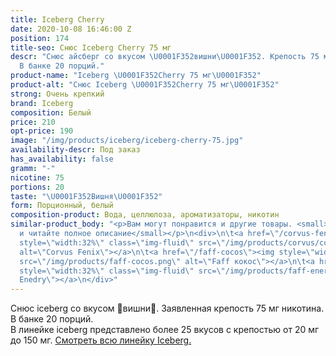 ```yaml
---
title: Iceberg Cherry
date: 2020-10-08 16:46:00 Z
position: 174
title-seo: Снюс Iceberg Cherry 75 мг
descr: "Снюс айсберг со вкусом \U0001F352вишни\U0001F352. Крепость 75 мг никотина.
  В банке 20 порций."
product-name: "Iceberg \U0001F352Cherry 75 мг\U0001F352"
product-alt: "Снюс Iceberg \U0001F352Cherry 75 мг\U0001F352"
strong: Очень крепкий
brand: Iceberg
composition: Белый
price: 210
opt-price: 190
image: "/img/products/iceberg/iceberg-cherry-75.jpg"
availability-descr: Под заказ
has_availability: false
gramm: "-"
nicotine: 75
portions: 20
taste: "\U0001F352Вишня\U0001F352"
form: Порционный, белый
composition-product: Вода, целлюлоза, ароматизаторы, никотин
similar-product_body: "<p>Вам могут понравится и другие товары. <small>Жмите на картинки
  и читайте полное описание</small></p>\n<div>\n\t<a href=\"/corvus-fenix-barberry\"><img
  style=\"width:32%\" class=\"img-fluid\" src=\"/img/products/corvus/corvus-fenix.png\"
  alt=\"Corvus Fenix\"></a>\n\t<a href=\"/faff-cocos\"><img style=\"width:32%\" class=\"img-fluid\"
  src=\"/img/products/faff-cocos.png\" alt=\"Faff кокос\"></a>\n\t<a href=\"/faff-snus-energy\"><img
  style=\"width:32%\" class=\"img-fluid\" src=\"/img/products/faff-energy.png\" alt=\"Faff
  Enedry\"></a>\n</div>"
---
```


Снюс iceberg со вкусом 🍒вишни🍒. Заявленная крепость 75 мг никотина. В банке 20 порций.<br> 
В линейке iceberg представлено более 25 вкусов с крепостью от 20 мг до 150 мг. <a href="/iceberg">Смотреть всю линейку Iceberg.</a>